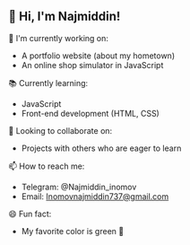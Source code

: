 ## 👋 Hi, I'm Najmiddin!

🚀 I'm currently working on:
- A portfolio website (about my hometown)
- An online shop simulator in JavaScript

📚 Currently learning:
- JavaScript
- Front-end development (HTML, CSS)

🤝 Looking to collaborate on:
- Projects with others who are eager to learn

📫 How to reach me:
- Telegram: @Najmiddin_inomov
- Email: Inomovnajmiddin737@gmail.com

😄 Fun fact:
- My favorite color is green 🌿
